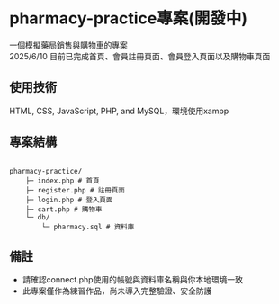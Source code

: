 # pharmacy-practice專案(開發中)
一個模擬藥局銷售與購物車的專案<br/>
2025/6/10 目前已完成首頁、會員註冊頁面、會員登入頁面以及購物車頁面

## 使用技術
HTML, CSS, JavaScript, PHP, and MySQL，環境使用xampp

## 專案結構
<pre><code>  
pharmacy-practice/
    ├─ index.php # 首頁
    ├─ register.php # 註冊頁面
    ├─ login.php # 登入頁面
    ├─ cart.php # 購物車
    └─ db/
        └─ pharmacy.sql # 資料庫
</code></pre>
## 備註
<ul>
    <li>請確認connect.php使用的帳號與資料庫名稱與你本地環境一致</li>
    <li>此專案僅作為練習作品，尚未導入完整驗證、安全防護</li>
</ul>



